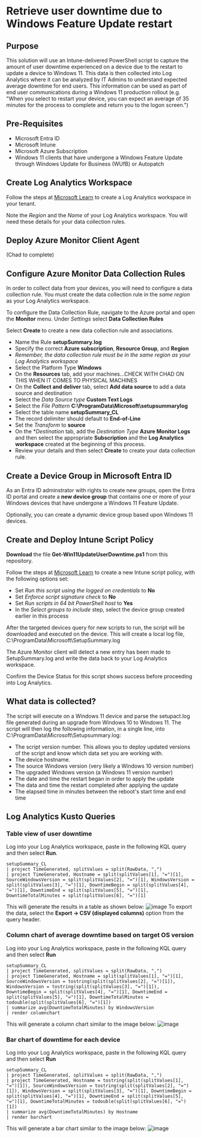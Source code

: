 # Retrieve user downtime due to Windows Feature Update restart

## Purpose

This solution will use an Intune-delivered PowerShell script to capture the amount of user downtime experienced on a device due to the restart to update a device to Windows 11. This data is then collected into Log Analytics where it can be analyzed by IT Admins to understand expected average downtime for end users. This information can be used as part of end user communications during a Windows 11 production rollout (e.g. "When you select to restart your device, you can expect an average of 35 minutes for the process to complete and return you to the logon screen.")

## Pre-Requisites

- Microsoft Entra ID
- Microsoft Intune
- Microsoft Azure Subscription 
- Windows 11 clients that have undergone a Windows Feature Update through Windows Update for Business (WUfB) or Autopatch

## Create Log Analytics Workspace
Follow the steps at [Microsoft Learn](https://learn.microsoft.com/en-us/azure/azure-monitor/logs/quick-create-workspace?tabs=azure-portal) to create a Log Analytics workspace in your tenant.

Note the *Region* and the *Name* of your Log Analytics workspace. You will need these details for your data collection rules.

## Deploy Azure Monitor Client Agent
(Chad to complete)

## Configure Azure Monitor Data Collection Rules

In order to collect data from your devices, you will need to configure a data collection rule. You must create the data collection rule in the *same region* as your Log Analytics workspace. 

To configure the Data Collection Rule, navigate to the Azure portal and open the **Monitor** menu. Under *Settings* select **Data Collection Rules** 

Select **Create** to create a new data collection rule and associations.

* Name the Rule **setupSummary.log**
* Specify the correct **Azure subscription**, **Resource Group**, and **Region**
*    *Remember, the data collection rule must be in the same region as your Log Analytics workspace*
* Select the Platform Type **Windows**
* On the **Resources** tab, add your machines...CHECK WITH CHAD ON THIS WHEN IT COMES TO PHYSICAL MACHINES
* On the **Collect and deliver** tab, select **Add data source** to add a data source and destination
* Select the *Data Source type* **Custom Text Logs**
* Select the *File Pattern* **C:\ProgramData\Microsoft\setupsummarylog**
* Select the table name **setupSummary_CL**
* The record delimiter should default to **End-of-Line**
* Set the *Transform* to **source**
* On the **Destination* tab, add the *Destination Type* **Azure Monitor Logs** and then select the appropriate **Subscription** and the **Log Analytics workspace** created at the beginning of this process.
* Review your details and then select **Create** to create your data collection rule.


## Create a Device Group in Microsoft Entra ID

As an Entra ID adminstrator with rights to create new groups, open the Entra ID portal and create a **new device group** that contains one or more of your Windows devices that have undergone a Windows 11 Feature Update. 

Optionally, you can create a dynamic device group based upon Windows 11 devices.

## Create and Deploy Intune Script Policy

**Download** the file **Get-Win11UpdateUserDowntime.ps1** from this repository.

Follow the steps at [Microsoft Learn](https://learn.microsoft.com/en-us/mem/intune/apps/intune-management-extension#create-a-script-policy-and-assign-it) to create a new Intune script policy, with the following options set:

- Set *Run this script using the logged on credentials* to **No**
- Set *Enforce script signature check* to **No**
- Set *Run scripts in 64 bit PowerShell host* to **Yes**
- In the *Select groups to include* step, select the device group created earlier in this process

After the targeted devices query for new scripts to run, the script will be downloaded and executed on the device. This will create a local log file, C:\ProgramData\Microsoft\SetupSummary.log

The Azure Monitor client will detect a new entry has been made to SetupSummary.log and write the data back to your Log Analytics workspace.

Confirm the Device Status for this script shows success before proceeding into Log Analytics.

## What data is collected?

The script will execute on a Windows 11 device and parse the setupact.log file generated during an upgrade from Windows 10 to Windows 11. The script will then log the following information, in a single line, into C:\ProgramData\Microsoft\Setupsummary.log:

* The script version number. This allows you to deploy updated versions of the script and know which data set you are working with.
* The device hostname.
* The source Windows version (very likely a Windows 10 version number)
* The upgraded Windows version (a Windows 11 version number)
* The date and time the restart began in order to apply the update
* The data and time the restart completed after applying the update
* The elapsed time in minutes between the reboot's start time and end time 

## Log Analytics Kusto Queries

### Table view of user downtime

Log into your Log Analytics workspace, paste in the following KQL query and then select **Run**.

```
setupSummary_CL
| project TimeGenerated, splitValues = split(RawData, ",")
| project TimeGenerated, Hostname = split(splitValues[1], "=")[1], SourceWindowsVersion = split(splitValues[2], "=")[1], WindowsVersion = split(splitValues[3], "=")[1], DowntimeBegin = split(splitValues[4], "=")[1], DowntimeEnd = split(splitValues[5], "=")[1], DowntimeTotalMinutes = split(splitValues[6], "=")[1]
```
This will generate the results in a  table as shown below:
![image](https://github.com/MSFTeric/featureupdate-user-downtime-reporting/assets/44607393/2b83b3d5-2b21-4ef3-a288-0a06acdbafb3)
To export the data, select the **Export -> CSV (displayed columns)** option from the query header.

### Column chart of average downtime based on target OS version

Log into your Log Analytics workspace, paste in the following KQL query and then select **Run**

```
setupSummary_CL
| project TimeGenerated, splitValues = split(RawData, ",")
| project TimeGenerated, Hostname = split(splitValues[1], "=")[1], SourceWindowsVersion = tostring(split(splitValues[2], "=")[1]), WindowsVersion = tostring(split(splitValues[3], "=")[1]), DowntimeBegin = split(splitValues[4], "=")[1], DowntimeEnd = split(splitValues[5], "=")[1], DowntimeTotalMinutes = todouble(split(splitValues[6], "=")[1])
| summarize avg(DowntimeTotalMinutes) by WindowsVersion
| render columnchart
```
This will generate a column chart similar to the image below:
![image](https://github.com/MSFTeric/featureupdate-user-downtime-reporting/assets/44607393/24c90b83-bc4d-495b-b87b-4dfbb77d10a8)


### Bar chart of downtime for each device

Log into your Log Analytics workspace, paste in the following KQL query and then select **Run**

```
setupSummary_CL
| project TimeGenerated, splitValues = split(RawData, ",")
| project TimeGenerated, Hostname = tostring(split(splitValues[1], "=")[1]), SourceWindowsVersion = tostring(split(splitValues[2], "=")[1]), WindowsVersion = split(splitValues[3], "=")[1], DowntimeBegin = split(splitValues[4], "=")[1], DowntimeEnd = split(splitValues[5], "=")[1], DowntimeTotalMinutes = todouble(split(splitValues[6], "=")[1])
| summarize avg(DowntimeTotalMinutes) by Hostname
| render barchart
```
This will generate a bar chart similar to the image below:
![image](https://github.com/MSFTeric/featureupdate-user-downtime-reporting/assets/44607393/cdf44229-303d-43ca-9a82-3b9c0f6d74fe)

